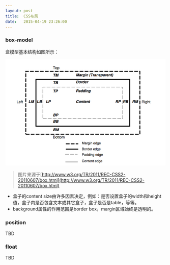 ```yaml
---
layout: post
title:  CSS布局
date:   2015-04-19 23:26:00
---
```


### box-model

盒模型基本结构如图所示：

![](/images/2015-04-19-box-model.png)

> 图片来源于[http://www.w3.org/TR/2011/REC-CSS2-20110607/box.html](http://www.w3.org/TR/2011/REC-CSS2-20110607/box.html)

- 盒子的content size由许多因素决定，例如：是否设置盒子的width和height值，盒子内是否包含文本或其它盒子，盒子是否是table，等等。
- background属性的作用范围是border box，margin区域始终是透明的。

### position

TBD

### float

TBD
